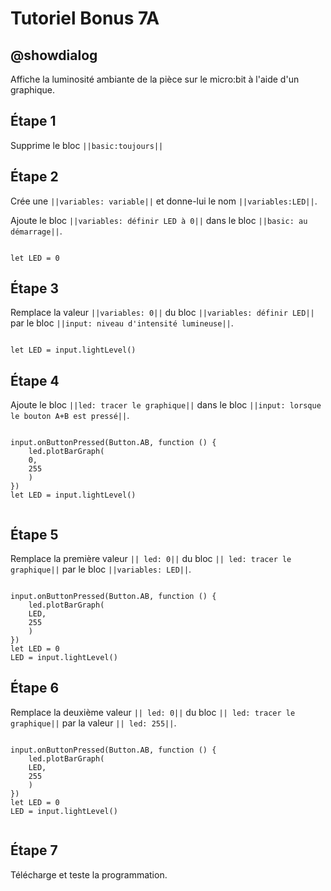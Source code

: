 # Tutoriel Bonus 7A

## @showdialog

Affiche la luminosité ambiante de la pièce sur le micro:bit à l'aide d'un graphique.

## Étape 1

Supprime le bloc ``||basic:toujours||``

## Étape 2

Crée une ``||variables: variable||`` et donne-lui le nom ``||variables:LED||``.

Ajoute le bloc ``||variables: définir LED à 0||`` dans le bloc ``||basic: au démarrage||``.

```blocks

let LED = 0

```

## Étape 3

Remplace la valeur ``||variables: 0||`` du bloc ``||variables: définir LED||`` par le bloc ``||input: niveau d'intensité lumineuse||``. 

```blocks

let LED = input.lightLevel()

```

## Étape 4

Ajoute le bloc ``||led: tracer le graphique||`` dans le bloc ``||input: lorsque le bouton A+B est pressé||``.

```blocks

input.onButtonPressed(Button.AB, function () {
    led.plotBarGraph(
    0,
    255
    )
})
let LED = input.lightLevel()


```

## Étape 5

Remplace la première valeur ``|| led: 0||`` du bloc ``|| led: tracer le graphique||`` par le bloc ``||variables: LED||``.

```blocks

input.onButtonPressed(Button.AB, function () {
    led.plotBarGraph(
    LED,
    255
    )
})
let LED = 0
LED = input.lightLevel()

```

## Étape 6

Remplace la deuxième valeur ``|| led: 0||`` du bloc ``|| led: tracer le graphique||`` par la valeur ``|| led: 255||``.

```blocks

input.onButtonPressed(Button.AB, function () {
    led.plotBarGraph(
    LED,
    255
    )
})
let LED = 0
LED = input.lightLevel()


```

## Étape 7

Télécharge et teste la programmation.